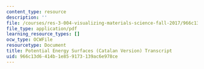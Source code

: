 ```yaml
---
content_type: resource
description: ''
file: /courses/res-3-004-visualizing-materials-science-fall-2017/966c13d6414b1e859173139ac6e978ce_MITRES3_004F17_2017EPFL_moral_ca_300k.pdf
file_type: application/pdf
learning_resource_types: []
ocw_type: OCWFile
resourcetype: Document
title: Potential Energy Surfaces (Catalan Version) Transcript
uid: 966c13d6-414b-1e85-9173-139ac6e978ce
---
```

